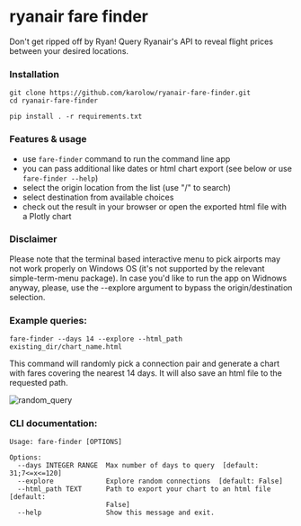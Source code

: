 # ryanair fare finder

Don't get ripped off by Ryan! Query Ryanair's API to reveal flight prices between your desired locations.

### Installation

```shell
git clone https://github.com/karolow/ryanair-fare-finder.git
cd ryanair-fare-finder

pip install . -r requirements.txt
```

### Features & usage

* use `fare-finder` command to run the command line app 
* you can pass additional like dates or html chart export (see below or use `fare-finder --help`)
* select the origin location from the list (use "/" to search)
* select destination from available choices
* check out the result in your browser or open the exported html file with a Plotly chart

### Disclaimer

Please note that the terminal based interactive menu to pick airports may not work properly on Windows OS (it's not supported by the relevant simple-term-menu package). In case you'd like to run the app on Widnows anyway, please, use the --explore argument to bypass the origin/destination selection.

### Example queries:

```shell
fare-finder --days 14 --explore --html_path existing_dir/chart_name.html
```

This command will randomly pick a connection pair and generate a chart with fares covering the nearest 14 days. It will also save an html file to the requested path.

![random_query](https://karolpiekar.ski/images/screens/ryanair-fare-finder/dub_stn_ryanair_fares_1.png)

### CLI documentation:

```shell
Usage: fare-finder [OPTIONS]

Options:
  --days INTEGER RANGE  Max number of days to query  [default: 31;7<=x<=120]
  --explore             Explore random connections  [default: False]
  --html_path TEXT      Path to export your chart to an html file  [default:
                        False]
  --help                Show this message and exit.
```


